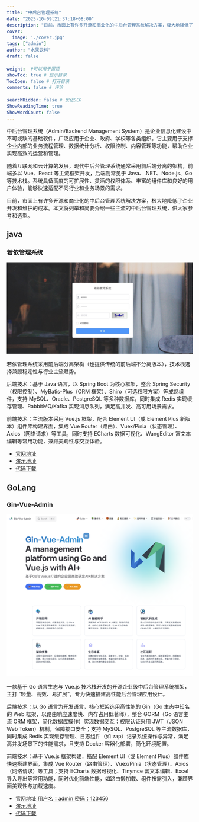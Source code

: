 ```yaml
---
title: "中后台管理系统"
date: "2025-10-09t21:37:18+08:00"
description: "目前，市面上有许多开源和商业化的中后台管理系统解决方案，极大地降低了企业开发和维护的成本。本文将列举和简要介绍一些主流的中后台管理系统，供大家参考和选型。"
cover:
  image: './cover.jpg'
tags: ["admin"]
author: "水果饮料"
draft: false

weight:  #可以用于置顶
showToc: true # 显示目录
TocOpen: false # 打开目录
comments: false # 评论

searchHidden: false # 优化SEO
ShowReadingTime: true
ShowWordCount: false
---
```


中后台管理系统（Admin/Backend Management System）是企业信息化建设中不可或缺的基础软件，广泛应用于企业、政府、学校等各类组织。它主要用于支撑企业内部的业务流程管理、数据统计分析、权限控制、内容管理等功能，帮助企业实现高效的运营和管理。

随着互联网和云计算的发展，现代中后台管理系统通常采用前后端分离的架构，前端多以 Vue、React 等主流框架开发，后端则常见于 Java、.NET、Node.js、Go 等技术栈。系统具备高度的可扩展性、灵活的权限体系、丰富的组件库和良好的用户体验，能够快速适配不同行业和业务场景的需求。

目前，市面上有许多开源和商业化的中后台管理系统解决方案，极大地降低了企业开发和维护的成本。本文将列举和简要介绍一些主流的中后台管理系统，供大家参考和选型。

## java

### 若依管理系统

![若依](./ruoyi.jpg)

若依管理系统采用前后端分离架构（也提供传统的前后端不分离版本），技术栈选择兼顾稳定性与行业主流趋势。

后端技术：基于 Java 语言，以 Spring Boot 为核心框架，整合 Spring Security（权限控制）、MyBatis-Plus（ORM 框架）、Shiro（可选权限方案）等成熟组件，支持 MySQL、Oracle、PostgreSQL 等多种数据库，同时集成 Redis 实现缓存管理、RabbitMQ/Kafka 实现消息队列，满足高并发、高可用场景需求。​

前端技术：主流版本采用 Vue.js 框架，配合 Element UI（或 Element Plus 新版本）组件库构建界面，集成 Vue Router（路由）、Vuex/Pinia（状态管理）、Axios（网络请求）等工具，同时支持 ECharts 数据可视化、WangEditor 富文本编辑等常用功能，兼顾美观性与交互体验。

- <a href="https://ruoyi.vip" alt="官网地址" target="_blank">官网地址</a>
- <a href="http://demo.ruoyi.vip" alt="演示地址" target="_blank">演示地址</a>
- <a href="https://gitee.com/y_project/RuoYi" alt="代码下载" target="_blank">代码下载</a>

## GoLang

### Gin-Vue-Admin

![GVA](./gin-vue-admin.png)

一款基于 Go 语言生态与 Vue.js 技术栈开发的开源企业级中后台管理系统框架，主打 “轻量、高效、易扩展”，专为快速搭建高性能后台管理应用设计。

后端技术：以 Go 语言为开发语言，核心框架选用高性能的 Gin（Go 生态中知名的 Web 框架，以路由响应速度快、内存占用低著称），整合 GORM（Go 语言主流 ORM 框架，简化数据库操作）实现数据交互；权限认证采用 JWT（JSON Web Token）机制，保障接口安全；支持 MySQL、PostgreSQL 等主流数据库，同时集成 Redis 实现缓存管理、日志组件（如 zap）记录系统操作与异常，满足高并发场景下的性能需求，且支持 Docker 容器化部署，简化环境配置。​

前端技术：基于 Vue.js 框架构建，搭配 Element UI（或 Element Plus）组件库快速搭建界面，集成 Vue Router（路由管理）、Vuex/Pinia（状态管理）、Axios（网络请求）等工具；支持 ECharts 数据可视化、Tinymce 富文本编辑、Excel 导入导出等常用功能，同时优化前端性能，如路由懒加载、组件按需引入，兼顾界面美观性与加载速度。

- <a href="https://www.gin-vue-admin.com" alt="官网地址" target="_blank">官网地址 用户名：admin 密码：123456</a>
- <a href="http://demo.gin-vue-admin.com" alt="演示地址" target="_blank">演示地址</a>
- <a href="https://github.com/flipped-aurora/gin-vue-admin" alt="代码下载" target="_blank">代码下载</a>
